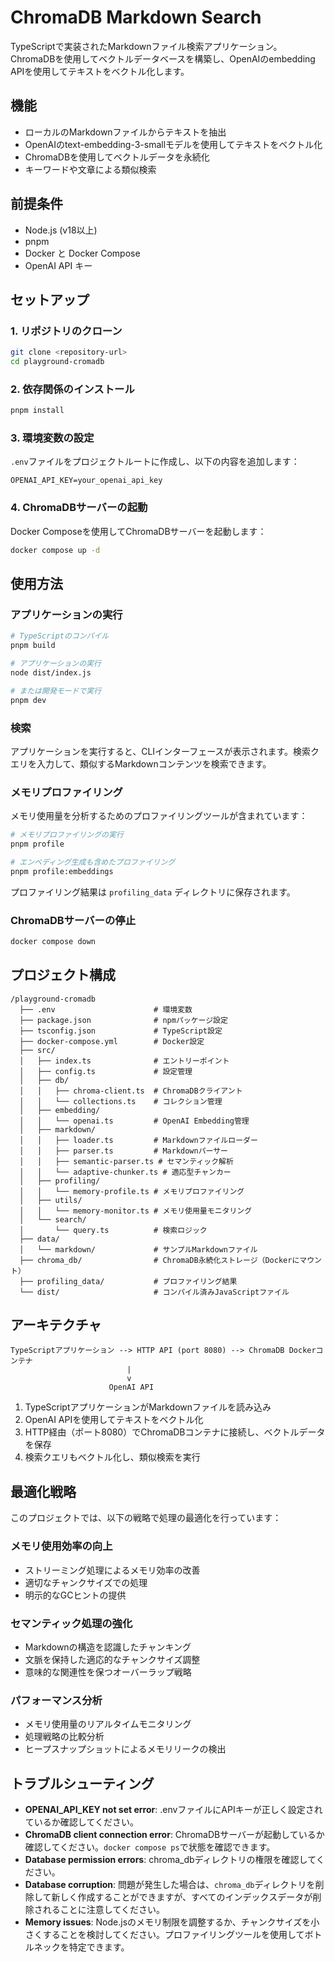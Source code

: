 # ChromaDB Markdown Search

TypeScriptで実装されたMarkdownファイル検索アプリケーション。ChromaDBを使用してベクトルデータベースを構築し、OpenAIのembedding APIを使用してテキストをベクトル化します。

## 機能

- ローカルのMarkdownファイルからテキストを抽出
- OpenAIのtext-embedding-3-smallモデルを使用してテキストをベクトル化
- ChromaDBを使用してベクトルデータを永続化
- キーワードや文章による類似検索

## 前提条件

- Node.js (v18以上)
- pnpm
- Docker と Docker Compose
- OpenAI API キー

## セットアップ

### 1. リポジトリのクローン

```bash
git clone <repository-url>
cd playground-cromadb
```

### 2. 依存関係のインストール

```bash
pnpm install
```

### 3. 環境変数の設定

`.env`ファイルをプロジェクトルートに作成し、以下の内容を追加します：

```
OPENAI_API_KEY=your_openai_api_key
```

### 4. ChromaDBサーバーの起動

Docker Composeを使用してChromaDBサーバーを起動します：

```bash
docker compose up -d
```

## 使用方法

### アプリケーションの実行

```bash
# TypeScriptのコンパイル
pnpm build

# アプリケーションの実行
node dist/index.js

# または開発モードで実行
pnpm dev
```

### 検索

アプリケーションを実行すると、CLIインターフェースが表示されます。検索クエリを入力して、類似するMarkdownコンテンツを検索できます。

### メモリプロファイリング

メモリ使用量を分析するためのプロファイリングツールが含まれています：

```bash
# メモリプロファイリングの実行
pnpm profile

# エンベディング生成も含めたプロファイリング
pnpm profile:embeddings
```

プロファイリング結果は `profiling_data` ディレクトリに保存されます。

### ChromaDBサーバーの停止

```bash
docker compose down
```

## プロジェクト構成

```
/playground-cromadb
  ├── .env                      # 環境変数
  ├── package.json              # npmパッケージ設定
  ├── tsconfig.json             # TypeScript設定
  ├── docker-compose.yml        # Docker設定
  ├── src/
  │   ├── index.ts              # エントリーポイント
  │   ├── config.ts             # 設定管理
  │   ├── db/
  │   │   ├── chroma-client.ts  # ChromaDBクライアント
  │   │   └── collections.ts    # コレクション管理
  │   ├── embedding/
  │   │   └── openai.ts         # OpenAI Embedding管理
  │   ├── markdown/
  │   │   ├── loader.ts         # Markdownファイルローダー
  │   │   ├── parser.ts         # Markdownパーサー
  │   │   ├── semantic-parser.ts # セマンティック解析
  │   │   └── adaptive-chunker.ts # 適応型チャンカー
  │   ├── profiling/
  │   │   └── memory-profile.ts # メモリプロファイリング
  │   ├── utils/
  │   │   └── memory-monitor.ts # メモリ使用量モニタリング
  │   └── search/
  │       └── query.ts          # 検索ロジック
  ├── data/
  │   └── markdown/             # サンプルMarkdownファイル
  ├── chroma_db/                # ChromaDB永続化ストレージ（Dockerにマウント）
  ├── profiling_data/           # プロファイリング結果
  └── dist/                     # コンパイル済みJavaScriptファイル
```

## アーキテクチャ

```
TypeScriptアプリケーション --> HTTP API (port 8080) --> ChromaDB Dockerコンテナ
                          |
                          v
                      OpenAI API
```

1. TypeScriptアプリケーションがMarkdownファイルを読み込み
2. OpenAI APIを使用してテキストをベクトル化
3. HTTP経由（ポート8080）でChromaDBコンテナに接続し、ベクトルデータを保存
4. 検索クエリもベクトル化し、類似検索を実行

## 最適化戦略

このプロジェクトでは、以下の戦略で処理の最適化を行っています：

### メモリ使用効率の向上
- ストリーミング処理によるメモリ効率の改善
- 適切なチャンクサイズでの処理
- 明示的なGCヒントの提供

### セマンティック処理の強化
- Markdownの構造を認識したチャンキング
- 文脈を保持した適応的なチャンクサイズ調整
- 意味的な関連性を保つオーバーラップ戦略

### パフォーマンス分析
- メモリ使用量のリアルタイムモニタリング
- 処理戦略の比較分析
- ヒープスナップショットによるメモリリークの検出

## トラブルシューティング

- **OPENAI_API_KEY not set error**: .envファイルにAPIキーが正しく設定されているか確認してください。
- **ChromaDB client connection error**: ChromaDBサーバーが起動しているか確認してください。`docker compose ps`で状態を確認できます。
- **Database permission errors**: chroma_dbディレクトリの権限を確認してください。
- **Database corruption**: 問題が発生した場合は、`chroma_db`ディレクトリを削除して新しく作成することができますが、すべてのインデックスデータが削除されることに注意してください。
- **Memory issues**: Node.jsのメモリ制限を調整するか、チャンクサイズを小さくすることを検討してください。プロファイリングツールを使用してボトルネックを特定できます。